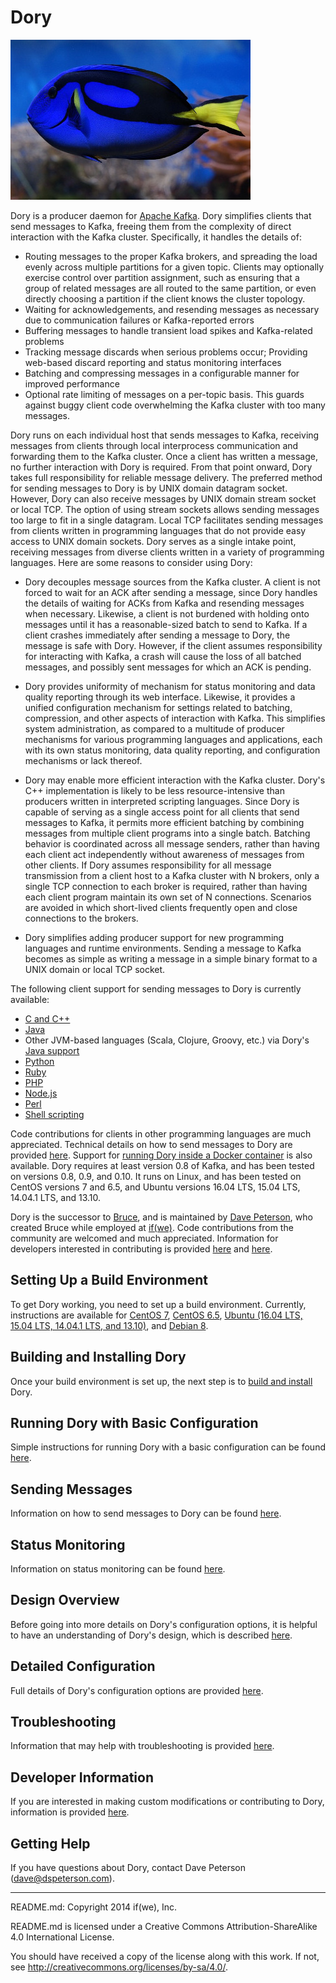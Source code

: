 # Dory

![Dory](doc/dory.jpg?raw=true)

Dory is a producer daemon for [Apache Kafka](http://kafka.apache.org).  Dory
simplifies clients that send messages to Kafka, freeing them from the
complexity of direct interaction with the Kafka cluster.  Specifically, it
handles the details of:

* Routing messages to the proper Kafka brokers, and spreading the load evenly
  across multiple partitions for a given topic.  Clients may optionally
  exercise control over partition assignment, such as ensuring that a group of
  related messages are all routed to the same partition, or even directly
  choosing a partition if the client knows the cluster topology.
* Waiting for acknowledgements, and resending messages as necessary due to
  communication failures or Kafka-reported errors
* Buffering messages to handle transient load spikes and Kafka-related problems
* Tracking message discards when serious problems occur; Providing web-based
  discard reporting and status monitoring interfaces
* Batching and compressing messages in a configurable manner for improved
  performance
* Optional rate limiting of messages on a per-topic basis.  This guards against
  buggy client code overwhelming the Kafka cluster with too many messages.

Dory runs on each individual host that sends messages to Kafka, receiving
messages from clients through local interprocess communication and forwarding
them to the Kafka cluster.  Once a client has written a message, no further
interaction with Dory is required.  From that point onward, Dory takes full
responsibility for reliable message delivery.  The preferred method for sending
messages to Dory is by UNIX domain datagram socket.  However, Dory can also
receive messages by UNIX domain stream socket or local TCP.  The option of
using stream sockets allows sending messages too large to fit in a single
datagram.  Local TCP facilitates sending messages from clients written in
programming languages that do not provide easy access to UNIX domain sockets.
Dory serves as a single intake point, receiving messages from diverse clients
written in a variety of programming languages.  Here are some reasons to
consider using Dory:

* Dory decouples message sources from the Kafka cluster.  A client is not
  forced to wait for an ACK after sending a message, since Dory handles the
  details of waiting for ACKs from Kafka and resending messages when necessary.
  Likewise, a client is not burdened with holding onto messages until it has a
  reasonable-sized batch to send to Kafka.  If a client crashes immediately
  after sending a message to Dory, the message is safe with Dory.  However, if
  the client assumes responsibility for interacting with Kafka, a crash will
  cause the loss of all batched messages, and possibly sent messages for which
  an ACK is pending.

* Dory provides uniformity of mechanism for status monitoring and data quality
  reporting through its web interface.  Likewise, it provides a unified
  configuration mechanism for settings related to batching, compression, and
  other aspects of interaction with Kafka.  This simplifies system
  administration, as compared to a multitude of producer mechanisms for various
  programming languages and applications, each with its own status monitoring,
  data quality reporting, and configuration mechanisms or lack thereof.

* Dory may enable more efficient interaction with the Kafka cluster.  Dory's
  C++ implementation is likely to be less resource-intensive than producers
  written in interpreted scripting languages.  Since Dory is capable of serving
  as a single access point for all clients that send messages to Kafka, it
  permits more efficient batching by combining messages from multiple client
  programs into a single batch.  Batching behavior is coordinated across all
  message senders, rather than having each client act independently without
  awareness of messages from other clients.  If Dory assumes responsibility for
  all message transmission from a client host to a Kafka cluster with N
  brokers, only a single TCP connection to each broker is required, rather than
  having each client program maintain its own set of N connections.  Scenarios
  are avoided in which short-lived clients frequently open and close
  connections to the brokers.

* Dory simplifies adding producer support for new programming languages and
  runtime environments.  Sending a message to Kafka becomes as simple as
  writing a message in a simple binary format to a UNIX domain or local TCP
  socket.

The following client support for sending messages to Dory is currently
available:

* [C and C++](example_clients/c_and_c%2B%2B)
* [Java](example_clients/java/dory-client)
* Other JVM-based languages (Scala, Clojure, Groovy, etc.) via Dory's
  [Java support](example_clients/java/dory-client)
* [Python](example_clients/python)
* [Ruby](example_clients/ruby)
* [PHP](example_clients/php)
* [Node.js](example_clients/nodejs)
* [Perl](example_clients/perl)
* [Shell scripting](example_clients/shell_scripting)

Code contributions for clients in other programming languages are much
appreciated.  Technical details on how to send messages to Dory are provided
[here](doc/sending_messages.md).  Support for [running Dory inside a Docker
container](Docker) is also available.  Dory requires at least version 0.8 of
Kafka, and has been tested on versions 0.8, 0.9, and 0.10.  It runs on Linux,
and has been tested on CentOS versions 7 and 6.5, and Ubuntu versions 16.04
LTS, 15.04 LTS, 14.04.1 LTS, and 13.10.

Dory is the successor to [Bruce](https://github.com/ifwe/bruce), and is
maintained by [Dave Peterson](https://github.com/dspeterson), who created Bruce
while employed at [if(we)](http://www.ifwe.co/).  Code contributions from the
community are welcomed and much appreciated.  Information for developers
interested in contributing is provided [here](doc/dev_info.md) and
[here](CONTRIBUTING.md).

## Setting Up a Build Environment

To get Dory working, you need to set up a build environment.  Currently,
instructions are available for [CentOS 7](doc/centos_7_env.md),
[CentOS 6.5](doc/centos_6_5_env.md),
[Ubuntu (16.04 LTS, 15.04 LTS, 14.04.1 LTS, and 13.10)](doc/ubuntu_env.md),
and [Debian 8](doc/debian_8_env.md).

## Building and Installing Dory

Once your build environment is set up, the next step is to
[build and install](doc/build_install.md) Dory.

## Running Dory with Basic Configuration

Simple instructions for running Dory with a basic configuration can be found
[here](doc/basic_config.md).

## Sending Messages

Information on how to send messages to Dory can be found
[here](doc/sending_messages.md).

## Status Monitoring

Information on status monitoring can be found [here](doc/status_monitoring.md).

## Design Overview

Before going into more details on Dory's configuration options, it is helpful
to have an understanding of Dory's design, which is described
[here](doc/design.md).

## Detailed Configuration

Full details of Dory's configuration options are provided
[here](doc/detailed_config.md).

## Troubleshooting

Information that may help with troubleshooting is provided
[here](doc/troubleshooting.md).

## Developer Information

If you are interested in making custom modifications or contributing to Dory,
information is provided [here](doc/dev_info.md).

## Getting Help

If you have questions about Dory, contact Dave Peterson (dave@dspeterson.com).

-----

README.md: Copyright 2014 if(we), Inc.

README.md is licensed under a Creative Commons Attribution-ShareAlike 4.0
International License.

You should have received a copy of the license along with this work. If not,
see <http://creativecommons.org/licenses/by-sa/4.0/>.
